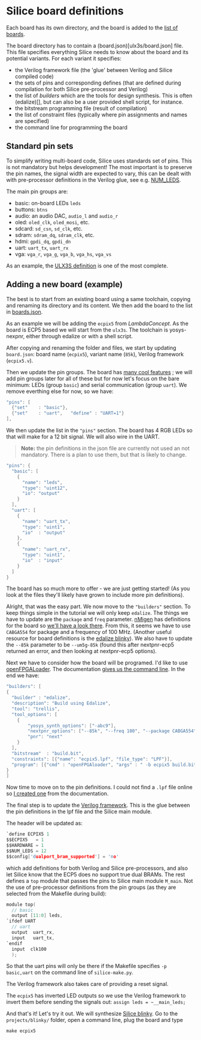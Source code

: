 # Silice board definitions

Each board has its own directory, and the board is added to the [list of boards](boards.json).

The board directory has to contain a (board.json)[ulx3s/board.json] file. This file specifies everything Silice needs to know about the board and its potential variants. For each variant it specifies:
- the Verilog framework file (the 'glue' between Verilog and Silice compiled code)
- the sets of pins and corresponding defines (that are defined during compilation for both Silice pre-processor and Verilog)
- the list of *builders* which are the tools for design synthesis. This is often (edalize)[], but can also be a user provided shell script, for instance.
- the bitstream programming file (result of compilation)
- the list of constraint files (typically where pin assignments and names are specified)
- the command line for programming the board

## Standard pin sets

To simplify writing multi-board code, Silice uses standards set of pins. This is not mandatory but helps development! The most important is to preserve the pin names, the signal width are expected to vary, this can be dealt with with pre-processor definitions in the Verilog glue, see e.g. [NUM_LEDS](ulx3s/ulx3s.v).

The main pin groups are:
- basic: on-board LEDs `leds`
- buttons: `btns`
- audio: an audio DAC, `audio_l` and `audio_r`
- oled: `oled_clk`, `oled_mosi`, etc.
- sdcard: `sd_csn`, `sd_clk`, etc.
- sdram: `sdram_dq`, `sdram_clk`, etc.
- hdmi: `gpdi_dq`, `gpdi_dn`
- uart: `uart_tx`, `uart_rx`
- vga: `vga_r`, `vga_g`, `vga_b`, `vga_hs`, `vga_vs`

As an example, the [ULX3S definition](ulx3s/board.json) is one of the most complete.

## Adding a new board (example)

The best is to start from an existing board using a same toolchain, copying and renaming its directory and its content. We then add the board to the list in [boards.json](boards.json).

As an example we will be adding the `ecpix5` from *LambdaConcept*. As the board is ECP5 based we will start from the `ulx3s`. The toolchain is yosys-nexpnr, either through edalize or with a shell script.

After copying and renaming the folder and files, we start by updating `board.json`: board name (`ecpix5`), variant name (`85k`), Verilog framework (`ecpix5.v`).

Then we update the pin groups. The board has [many cool features](http://docs.lambdaconcept.com/ecpix-5/) ; we will add pin groups later for all of these but for now let's focus on the bare minimum: LEDs (group `basic`) and serial communication (group `uart`). We remove everthing else for now, so we have:
```c
"pins": [
  {"set"    : "basic"},
  {"set"    : "uart",   "define" : "UART=1"}
],
```
We then update the list in the `"pins"` section. The board has 4 RGB LEDs so that will make for a 12 bit signal. We will also wire in the UART.

> **Note:** the pin definitions in the json file are currently not used an not mandatory. There is a plan to use them, but that is likely to change.

```c
"pins": {
  "basic": [
    {
      "name": "leds",
      "type": "uint12",
      "io": "output"
    }
  ],
  "uart": [
    {
      "name": "uart_tx",
      "type": "uint1",
      "io"  : "output"
    },
    {
      "name": "uart_rx",
      "type": "uint1",
      "io"  : "input"
    }
  ]
}
```

The board has so much more to offer - we are just getting started! (As you look at the files they'll likely have grown to include more pin definitions).

Alright, that was the easy part. We now move to the `"builders"` section. To keep things simple in the tutorial we will only keep `edalize`. The things we have to update are the `package` and `freq` parameter. [nMigen](https://github.com/nmigen/nmigen) has definitions for the board so [we'll have a look there](https://github.com/nmigen/nmigen-boards/blob/master/nmigen_boards/ecpix5.py). From this, it seems we have to use `CABGA554` for package and a frequency of 100 MHz. (Another useful resource for board definitions is the [edalize blinky](https://github.com/fusesoc/blinky)). We also have to update the `--85k` parameter to be `--um5g-85k` (found this after nextpnr-ecp5 returned an error, and then looking at nextpnr-ecp5 options).

Next we have to consider how the board will be programed. I'd like to use [openFPGALoader](https://github.com/trabucayre/openFPGALoader). The documentation [gives us the command line](http://docs.lambdaconcept.com/ecpix-5/features/debug.html#openfpgaloader). In the end we have:
```c
"builders": [
{
  "builder" : "edalize",
  "description": "Build using Edalize",
  "tool": "trellis",
  "tool_options": [
    {
        "yosys_synth_options": ["-abc9"],
        "nextpnr_options": ["--85k", "--freq 100", "--package CABGA554", "--timing-allow-fail"],
        "pnr": "next"
    }
  ],
  "bitstream"  : "build.bit",
  "constraints": [{"name": "ecpix5.lpf", "file_type": "LPF"}],
  "program": [{"cmd" : "openFPGAloader", "args" : " -b ecpix5 build.bit"}]
}
]
```

Now time to move on to the pin definitions. I could not find a `.lpf` file online so [I created one](ecpix5/ecpix5.lpf) from the documentation.

The final step is to update the [Verilog framework](ecpix5/ecpix.v). This is the glue between the pin definitions in the lpf file and the Silice main module.

The header will be updated as:
```c
`define ECPIX5 1
$$ECPIX5   = 1
$$HARDWARE = 1
$$NUM_LEDS = 12
$$config['dualport_bram_supported'] = 'no'
```
which add definitions for both Verilog and Silice pre-processors, and also let Silice know that the ECP5 does no support true dual BRAMs. The rest defines a `top` module that passes the pins to Silice main module `M_main`. Not the use of pre-processor definitions from the pin groups (as they are selected from the Makefile during build):
```c
module top(
  // basic
  output [11:0] leds,
`ifdef UART
  // uart
  output  uart_rx,
  input   uart_tx,
`endif
  input  clk100
  );
```
So that the uart pins will only be there if the Makefile specifies `-p basic,uart` on the command line of `silice-make.py`.

The Verilog framework also takes care of providing a reset signal.

The `ecpix5` has inverted LED outputs so we use the Verilog framework to invert them before sending the signals out: `assign leds = ~__main_leds;`

And that's it! Let's try it out. We will synthesize [Silice blinky](../../projects/blinky/). Go to the `projects/blinky/` folder, open a command line, plug the board and type
```
make ecpix5
```
